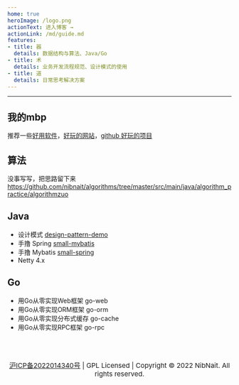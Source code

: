 ```yaml
---
home: true
heroImage: /logo.png
actionText: 进入博客 →
actionLink: /md/guide.md
features:
- title: 器
  details: 数据结构与算法、Java/Go
- title: 术
  details: 业务开发流程规范、设计模式的使用
- title: 道
  details: 日常思考解决方案
---
```


---
## 我的mbp
推荐一些[好用软件](https://tianbin.cc/md/mbp/my-mac.html)，[好玩的网站](https://tianbin.cc/md/mbp/website/1-web.html)，[github 好玩的项目](https://tianbin.cc/md/mbp/website/2-github-star.html)

## 算法
没事写写，把思路留下来  
<https://github.com/nibnait/algorithms/tree/master/src/main/java/algorithm_practice/algorithmzuo>

## Java
 - 设计模式      [design-pattern-demo](https://github.com/nibnait/design-pattern-demo)
 - 手撸 Spring  [small-mybatis](https://github.com/nibnait/small-mybatis)
 - 手撸 Mybatis [small-spring](https://github.com/nibnait/small-spring)
 - Netty 4.x

## Go
 - 用Go从零实现Web框架 go-web
 - 用Go从零实现ORM框架 go-orm
 - 用Go从零实现分布式缓存 go-cache
 - 用Go从零实现RPC框架 go-rpc


<div align="center">
    <br/><br/><br/>
    <div style="font-size: 15px;"><a href="https://beian.miit.gov.cn/#/Integrated/index" target="_blank">沪ICP备2022014340号</a> | GPL Licensed | Copyright © 2022 NibNait. All rights reserved.</div>
</div>